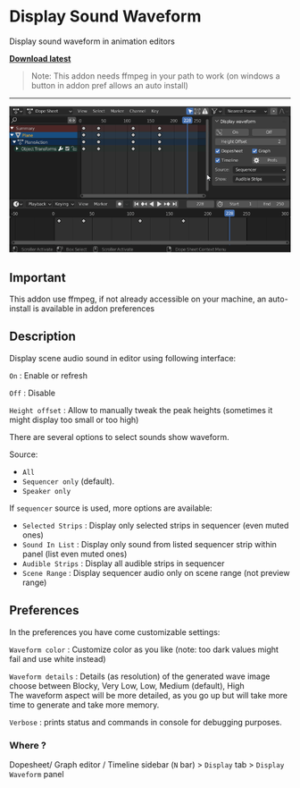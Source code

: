 # Display Sound Waveform

Display sound waveform in animation editors

**[Download latest](https://github.com/Pullusb/sound_waveform_display/archive/refs/heads/main.zip)**

<!-- ### [Demo Youtube]() -->

> Note: This addon needs ffmpeg in your path to work (on windows a button in addon pref allows an auto install)

---

![sound waveform display basic use demo](https://raw.githubusercontent.com/Pullusb/images_repo/master/SWD_sound_wave_display_demo_01.gif)


## Important

This addon use ffmpeg, if not already accessible on your machine, an auto-install is available in addon preferences

## Description

Display scene audio sound in editor using following interface:

`On` : Enable or refresh

`Off` : Disable

`Height offset` : Allow to manually tweak the peak heights (sometimes it might display too small or too high)

There are several options to select sounds show waveform.

Source:

- `All`
- `Sequencer only` (default).
- `Speaker only`

If `sequencer` source is used, more options are available:

- `Selected Strips` : Display only selected strips in sequencer (even muted ones)
- `Sound In List` : Display only sound from listed sequencer strip within panel (list even muted ones)
- `Audible Strips` : Display all audible strips in sequencer
- `Scene Range` : Display sequencer audio only on scene range (not preview range)

## Preferences

In the preferences you have come customizable settings:

`Waveform color` : Customize color as you like (note: too dark values might fail and use white instead)

`Waveform details` : Details (as resolution) of the generated wave image  
choose between Blocky, Very Low, Low, Medium (default), High  
The waveform aspect will be more detailed, as you go up but will take more time to generate and take more memory.

`Verbose` : prints status and commands in console for debugging purposes.

### Where ?

Dopesheet/ Graph editor / Timeline sidebar (`N` bar) > `Display` tab > `Display Waveform` panel

<!-- ## How

The addon use ffmpeg to generate a waveform from the sound then load it and display in editors background.
For speaker sound or for multiple sequencer strips, audio is mixdowned into a temporary audio file -->

